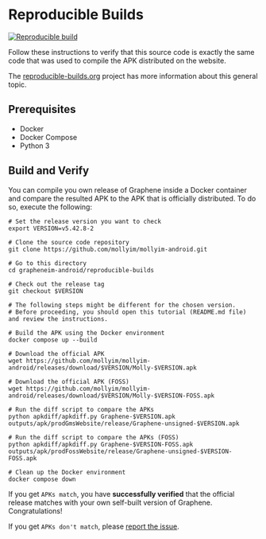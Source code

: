 # Reproducible Builds

[![Reproducible build](https://github.com/mollyim/mollyim-android/actions/workflows/reprocheck.yml/badge.svg)](https://github.com/mollyim/mollyim-android/actions/workflows/reprocheck.yml)

Follow these instructions to verify that this source code is exactly the same code that was used to compile the APK distributed on the website.

The [reproducible-builds.org](https://reproducible-builds.org/) project has more information about this general topic.

## Prerequisites

- Docker
- Docker Compose
- Python 3

## Build and Verify

You can compile you own release of Graphene inside a Docker container and compare the resulted APK to the APK that is officially distributed. To do so, execute the following:

```shell
# Set the release version you want to check
export VERSION=v5.42.8-2

# Clone the source code repository
git clone https://github.com/mollyim/mollyim-android.git

# Go to this directory
cd grapheneim-android/reproducible-builds

# Check out the release tag
git checkout $VERSION

# The following steps might be different for the chosen version.
# Before proceeding, you should open this tutorial (README.md file) and review the instructions.

# Build the APK using the Docker environment
docker compose up --build

# Download the official APK
wget https://github.com/mollyim/mollyim-android/releases/download/$VERSION/Molly-$VERSION.apk

# Download the official APK (FOSS)
wget https://github.com/mollyim/mollyim-android/releases/download/$VERSION/Molly-$VERSION-FOSS.apk

# Run the diff script to compare the APKs
python apkdiff/apkdiff.py Graphene-$VERSION.apk outputs/apk/prodGmsWebsite/release/Graphene-unsigned-$VERSION.apk

# Run the diff script to compare the APKs (FOSS)
python apkdiff/apkdiff.py Graphene-$VERSION-FOSS.apk outputs/apk/prodFossWebsite/release/Graphene-unsigned-$VERSION-FOSS.apk

# Clean up the Docker environment
docker compose down
```

If you get `APKs match`, you have **successfully verified** that the official release matches with your own self-built version of Graphene. Congratulations!

If you get `APKs don't match`, please [report the issue](https://github.com/mollyim/mollyim-android/issues).
